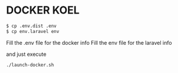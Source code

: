 # DOCKER KOEL

```bash
$ cp .env.dist .env
$ cp env.laravel env
```

Fill the .env file for the docker info
Fill the env file for the laravel info

and just execute
```bash
./launch-docker.sh
```